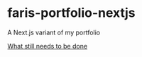# faris-portfolio-nextjs

A Next.js variant of my portfolio


[What still needs to be done](TODO.md)


